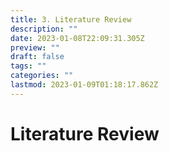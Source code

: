 ```yaml
---
title: 3. Literature Review
description: ""
date: 2023-01-08T22:09:31.305Z
preview: ""
draft: false
tags: ""
categories: ""
lastmod: 2023-01-09T01:18:17.862Z
---
```

# Literature Review
